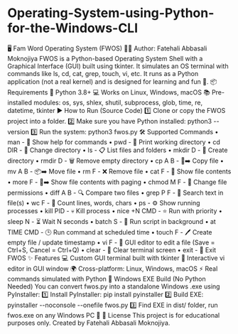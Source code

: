 # Operating-System-using-Python-for-the-Windows-CLI
🖥️ Fam Word Operating System (FWOS)
👨‍💻 Author: Fatehali Abbasali Moknojiya
FWOS is a Python-based Operating System Shell with a Graphical Interface (GUI) built using tkinter. It simulates an OS terminal with commands like ls, cd, cat, grep, touch, vi, etc. It runs as a Python application (not a real kernel) and is designed for learning and fun 🚀.
📦 Requirements
🐍 Python 3.8+
💻 Works on Linux, Windows, macOS
📚 Pre-installed modules: os, sys, shlex, shutil, subprocess, glob, time, re, datetime, tkinter
▶️ How to Run (Source Code)
1️⃣ Clone or copy the FWOS project into a folder.
2️⃣ Make sure you have Python installed: python3 --version
3️⃣ Run the system: python3 fwos.py
🛠️ Supported Commands
•	man - 📖 Show help for commands
•	pwd - 📂 Print working directory
•	cd DIR - 📂 Change directory
•	ls - 📋 List files and folders
•	mkdir D - 📁 Create directory
•	rmdir D - 🗑️ Remove empty directory
•	cp A B - 📄➡️ Copy file
•	mv A B - 📦➡️ Move file
•	rm F - ❌ Remove file
•	cat F - 📜 Show file contents
•	more F - 📜➡️ Show file contents with paging
•	chmod M F - 🔑 Change file permissions
•	diff A B - 🔍 Compare two files
•	grep P F - 🔎 Search text in file(s)
•	wc F - 🧮 Count lines, words, chars
•	ps - ⚙️ Show running processes
•	kill PID - 💀 Kill process
•	nice +N CMD - ⭐ Run with priority
•	sleep N - ⏳ Wait N seconds
•	batch S - 📜 Run script in background
•	at TIME CMD - 🕒 Run command at scheduled time
•	touch F - 🖊️ Create empty file / update timestamp
•	vi F - 📝 GUI editor to edit a file (Save = Ctrl+S, Cancel = Ctrl+Q)
•	clear - 🧹 Clear terminal screen
•	exit - 🚪 Exit FWOS
✨ Features
💻 Custom GUI terminal built with tkinter
📝 Interactive vi editor in GUI window
🌍 Cross-platform: Linux, Windows, macOS
⚡ Real commands simulated with Python
🏁 Windows EXE Build (No Python Needed)
You can convert fwos.py into a standalone Windows .exe using PyInstaller:
1️⃣ Install PyInstaller: pip install pyinstaller
2️⃣ Build EXE: pyinstaller --noconsole --onefile fwos.py
3️⃣ Find EXE in dist/ folder, run fwos.exe on any Windows PC 🎉
📜 License
This project is for educational purposes only.
Created by Fatehali Abbasali Moknojiya.

